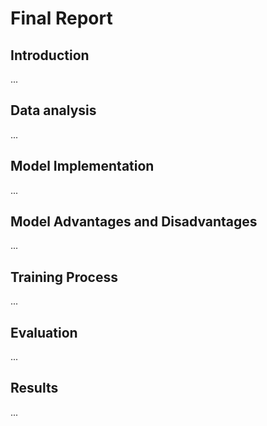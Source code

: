 # Final Report

## Introduction
...
## Data analysis
...
## Model Implementation
...
## Model Advantages and Disadvantages
...
## Training Process
...
## Evaluation
...
## Results
...